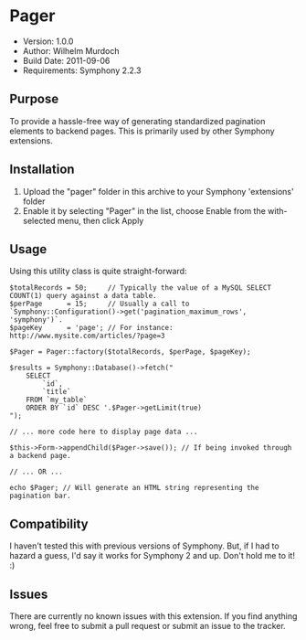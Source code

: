 # Pager
 
* Version: 1.0.0
* Author: Wilhelm Murdoch
* Build Date: 2011-09-06
* Requirements: Symphony 2.2.3

## Purpose
To provide a hassle-free way of generating standardized pagination elements to backend pages. This is primarily used by other Symphony extensions.

## Installation
 
1. Upload the "pager" folder in this archive to your Symphony 'extensions' folder
2. Enable it by selecting "Pager" in the list, choose Enable from the with-selected menu, then click Apply

## Usage

Using this utility class is quite straight-forward:


	$totalRecords = 50;     // Typically the value of a MySQL SELECT COUNT(1) query against a data table.
	$perPage      = 15;     // Usually a call to `Symphony::Configuration()->get('pagination_maximum_rows', 'symphony')`.
	$pageKey      = 'page'; // For instance: http://www.mysite.com/articles/?page=3

	$Pager = Pager::factory($totalRecords, $perPage, $pageKey);

	$results = Symphony::Database()->fetch("
		SELECT
			`id`,
			`title` 
		FROM `my_table`
		ORDER BY `id` DESC '.$Pager->getLimit(true)
	");

	// ... more code here to display page data ... 

	$this->Form->appendChild($Pager->save()); // If being invoked through a backend page.

	// ... OR ...

	echo $Pager; // Will generate an HTML string representing the pagination bar.

## Compatibility

I haven't tested this with previous versions of Symphony. But, if I had to hazard a guess, I'd say it works for Symphony 2 and up. Don't hold me to it! :)

## Issues

There are currently no known issues with this extension. If you find anything wrong, feel free to submit a pull request or submit an issue to the tracker.